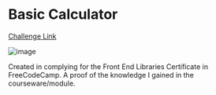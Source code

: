 # Basic Calculator
[Challenge Link](https://www.freecodecamp.org/learn/front-end-development-libraries/front-end-development-libraries-projects/build-a-javascript-calculator)

![image](https://github.com/jhnlaurence/basic-calculator/assets/76924425/511a92fd-36e0-401e-8671-5ddfa9f8c454)

Created in complying for the Front End Libraries Certificate in FreeCodeCamp. A proof of the knowledge I gained in the courseware/module.
